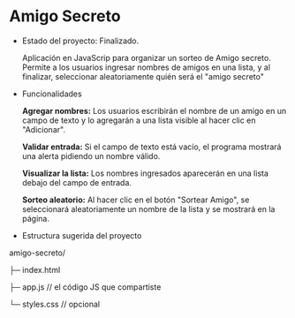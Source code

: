 <h1> Amigo Secreto</h1>

- Estado del proyecto: Finalizado.

  Aplicación en JavaScrip para organizar un sorteo de Amigo secreto.
  Permite a los usuarios ingresar nombres de amigos en una lista, y al finalizar, seleccionar aleatoriamente quién será el "amigo secreto"

- Funcionalidades
  
  **Agregar nombres:** Los usuarios escribirán el nombre de un amigo en un campo de texto y lo agregarán a una lista visible al hacer clic en "Adicionar".

  **Validar entrada:** Si el campo de texto está vacío, el programa mostrará una alerta pidiendo un nombre válido.

  **Visualizar la lista:** Los nombres ingresados aparecerán en una lista debajo del campo de entrada.

  **Sorteo aleatorio:** Al hacer clic en el botón "Sortear Amigo", se seleccionará aleatoriamente un nombre de la lista y se mostrará en la página.

- Estructura sugerida del proyecto
  
amigo-secreto/

├─ index.html

├─ app.js        // el código JS que compartiste

└─ styles.css    // opcional
